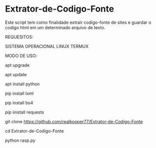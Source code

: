 # Extrator-de-Codigo-Fonte
Este script tem como finalidade extrair codigo-fonte de sites e guardar o codigo html em um determinado arquivo de texto.

REQUESITOS:

SISTEMA OPERACIONAL LINUX
TERMUX

MODO DE USO:

apt upgrade

apt update

apt install python

pip install lxml

pip install bs4

pip iinstall requests

git clone https://github.com/realkooper77/Extrator-de-Codigo-Fonte

cd Extrator-de-Codigo-Fonte

python rasp.py
